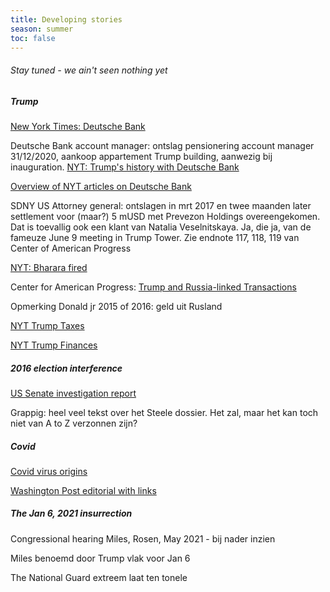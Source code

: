 ```yaml
---
title: Developing stories
season: summer
toc: false
---
```

###### Stay tuned - we ain't seen nothing yet

##### Trump
[New York Times: Deutsche Bank](https://www.nytimes.com/2020/02/04/magazine/deutsche-bank-trump.html?action=click&module=RelatedLinks&pgtype=Article)

Deutsche Bank account manager: ontslag pensionering account manager 31/12/2020, aankoop appartement Trump building, aanwezig bij inauguration. [NYT: Trump's history with Deutsche Bank](https://www.nytimes.com/2019/03/18/business/trump-deutsche-bank.html?action=click&module=RelatedCoverage&pgtype=Article&region=Footer)

[Overview of NYT articles on Deutsche Bank](https://www.nytimes.com/topic/company/deutsche-bank-ag)

SDNY US Attorney general: ontslagen in mrt 2017 en twee maanden later settlement voor (maar?) 5 mUSD met Prevezon Holdings overeengekomen. Dat is toevallig ook een klant van Natalia Veselnitskaya. Ja, die ja, van de fameuze June 9 meeting in Trump Tower. Zie endnote 117, 118, 119 van Center of American Progress

[NYT: Bharara fired](https://www.nytimes.com/2017/03/11/us/politics/preet-bharara-us-attorney.html)

Center for American Progress: [Trump and Russia-linked Transactions](https://www.americanprogress.org/issues/democracy/reports/2018/12/17/464235/following-the-money/) 


Opmerking Donald jr 2015 of 2016: geld uit Rusland


[NYT Trump Taxes](https://www.nytimes.com/2020/10/31/us/trump-taxes-readers-guide.html)

[NYT Trump Finances](https://www.pulitzer.org/winners/david-barstow-susanne-craig-and-russ-buettner-new-york-times)



##### 2016 election interference
[US Senate investigation report](https://www.intelligence.senate.gov/publications/report-select-committee-intelligence-united-states-senate-russian-active-measures)

Grappig: heel veel tekst over het Steele dossier. Het zal, maar het kan toch niet van A to Z verzonnen zijn?


##### Covid
[Covid virus origins](https://www.washingtonpost.com/nation/2021/05/14/coronavirus-covid-live-updates-us/)

[Washington Post editorial with links](https://www.washingtonpost.com/opinions/global-opinions/how-did-the-pandemic-begin-its-time-for-a-new-who-investigation/2021/04/30/e1a2e702-a9dc-11eb-8c1a-56f0cb4ff3b5_story.html)


##### The Jan 6, 2021 insurrection
Congressional hearing Miles, Rosen, May 2021 - bij nader inzien

Miles benoemd door Trump vlak voor Jan 6

The National Guard extreem laat ten tonele

